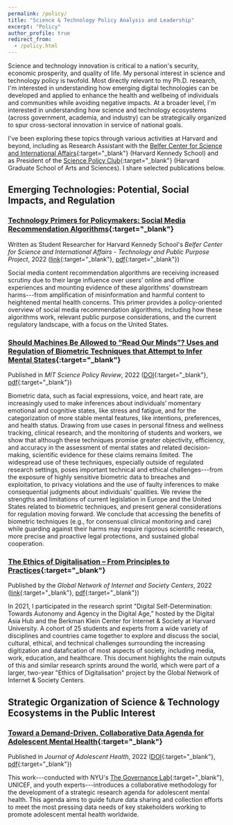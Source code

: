 ```yaml
---
permalink: /policy/
title: "Science & Technology Policy Analysis and Leadership"
excerpt: "Policy"
author_profile: true
redirect_from: 
  - /policy.html
---
```


Science and technology innovation is critical to a nation's security, economic prosperity, and quality of life. My personal interest in science and technology policy is twofold. Most directly relevant to my Ph.D. research, I'm interested in understanding how emerging digital technologies can be developed and applied to enhance the health and wellbeing of individuals and communities while avoiding negative impacts. At a broader level, I'm interested in understanding how science and technology ecosystems (across government, academia, and industry) can be strategically organized to spur cross-sectoral innovation in service of national goals.

I've been exploring these topics through various activities at Harvard and beyond, including as Research Assistant with the [Belfer Center for Science and International Affairs](https://www.belfercenter.org/){:target="_blank"} (Harvard Kennedy School) and as President of the [Science Policy Club](https://projects.iq.harvard.edu/sciencepolicy/home){:target="_blank"} (Harvard Graduate School of Arts and Sciences). I share selected publications below.


## Emerging Technologies: Potential, Social Impacts, and Regulation

### [Technology Primers for Policymakers: Social Media Recommendation Algorithms](https://www.belfercenter.org/publication/technology-primer-social-media-recommendation-algorithms){:target="_blank"}
Written as Student Researcher for Harvard Kennedy School's *Belfer Center for Science and International Affairs - Technology and Public Purpose Project*, 2022 ([link](https://www.belfercenter.org/publication/technology-primer-social-media-recommendation-algorithms){:target="_blank"}, [pdf](https://conyvidal.github.io/files/VidalBustamante_SMRA_TAPP_2022.pdf){:target="_blank"})    

Social media content recommendation algorithms are receiving increased scrutiny due to their large influence over users’ online and offline experiences and mounting evidence of these algorithms’ downstream harms---from amplification of misinformation and harmful content to heightened mental health concerns. This primer provides a policy-oriented overview of social media recommendation algorithms, including how these algorithms work, relevant public purpose considerations, and the current regulatory landscape, with a focus on the United States.


### [Should Machines Be Allowed to “Read Our Minds”? Uses and Regulation of Biometric Techniques that Attempt to Infer Mental States](https://doi.org/10.38105/spr.qy2iibrk72){:target="_blank"}
Published in *MIT Science Policy Review*, 2022 ([DOI](https://doi.org/10.38105/spr.qy2iibrk72){:target="_blank"}, [pdf](https://conyvidal.github.io/files/VidalBustamante_etal_MITSPR_2022.pdf){:target="_blank"})       

Biometric data, such as facial expressions, voice, and heart rate, are increasingly used to make inferences about individuals’ momentary emotional and cognitive states, like stress and fatigue, and for the categorization of more stable mental features, like intentions, preferences, and health status. Drawing from use cases in personal fitness and wellness tracking, clinical research, and the monitoring of students and workers, we show that although these techniques promise greater objectivity, efficiency, and accuracy in the assessment of mental states and related decision-making, scientific evidence for these claims remains limited. The widespread use of these techniques, especially outside of regulated research settings, poses important technical and ethical challenges---from the exposure of highly sensitive biometric data to breaches and exploitation, to privacy violations and the use of faulty inferences to make consequential judgments about individuals’ qualities. We review the strengths and limitations of current legislation in Europe and the United States related to biometric techniques, and present general considerations for regulation moving forward. We conclude that accessing the benefits of biometric techniques (e.g., for consensual clinical monitoring and care) while guarding against their harms may require rigorous scientific research, more precise and proactive legal protections, and sustained global cooperation.


### [The Ethics of Digitalisation – From Principles to Practices](https://www.hiig.de/en/project/the-ethics-of-digitalisation/){:target="_blank"}
Published by the *Global Network of Internet and Society Centers*, 2022 ([link](https://www.hiig.de/en/project/the-ethics-of-digitalisation/){:target="_blank"}, [pdf](https://conyvidal.github.io/files/BKC_EthicsDigitilisation_2022.pdf){:target="_blank"})

In 2021, I participated in the research sprint "Digital Self-Determination: Towards Autonomy and Agency in the Digital Age,” hosted by the Digital Asia Hub and the Berkman Klein Center for Internet & Society at Harvard University. A cohort of 25 students and experts from a wide variety of disciplines and countries came together to explore and discuss the social, cultural, ethical, and technical challenges surrounding the increasing digitization and datafication of most aspects of society, including media, work, education, and healthcare. This document highlights the main outputs of this and similar research sprints around the world, which were part of a larger, two-year "Ethics of Digitalisation" project by the Global Network of Internet & Society Centers. 


## Strategic Organization of Science & Technology Ecosystems in the Public Interest

### [Toward a Demand-Driven, Collaborative Data Agenda for Adolescent Mental Health](https://doi.org/10.1016/j.jadohealth.2022.05.027){:target="_blank"}
Published in *Journal of Adolescent Health*, 2022 ([DOI](https://doi.org/10.1016/j.jadohealth.2022.05.027){:target="_blank"}, [pdf](https://conyvidal.github.io/files/Verhulst_etal_JAH_2022.pdf){:target="_blank"})        

This work---conducted with NYU's [The Governance Lab](https://thegovlab.org/){:target="_blank"}, UNICEF, and youth experts---introduces a collaborative methodology for the development of a strategic research agenda for adolescent mental health. This agenda aims to guide future data sharing and collection efforts to meet the most pressing data needs of key stakeholders working to promote adolescent mental health worldwide.


